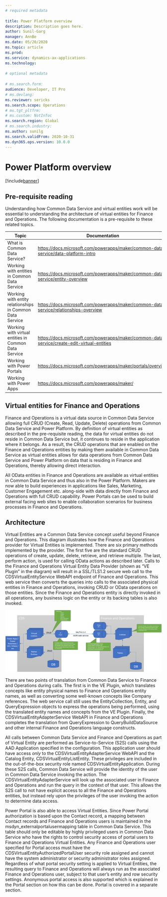 ```yaml
---
# required metadata

title: Power Platform overview
description: Description goes here.
author: Sunil-Garg
manager: AnnBe
ms.date: 05/20/2020
ms.topic: article
ms.prod:
ms.service: dynamics-ax-applications
ms.technology: 

# optional metadata

# ms.search.form:
audience: Developer, IT Pro
# ms.devlang: 
ms.reviewer: sericks
ms.search.scope: Operations
# ms.tgt_pltfrm: 
# ms.custom: NotInToc
ms.search.region: Global
# ms.search.industry:
ms.author: sunilg
ms.search.validFrom: 2020-10-31
ms.dyn365.ops.version: 10.0.0
---
```


# Power Platform overview

[!include[banner](../includes/banner.md)]


Pre-requisite reading
---------------------

Understanding how Common Data Service and virtual entities work will be essential to understanding the architecture of virtual entities for Finance and Operations. The following documentation is a pre-requisite to these related topics.

| Topic                                    | Documentation                                                                                       |
|------------------------------------------|-----------------------------------------------------------------------------------------------------|
| What is Common Data Service?       | <https://docs.microsoft.com/powerapps/maker/common-data-service/data-platform-intro>          |
| Working with entities in Common Data Service             | <https://docs.microsoft.com/powerapps/maker/common-data-service/entity-overview>              |
| Working with entity relationships in Common Data Service | <https://docs.microsoft.com/powerapps/maker/common-data-service/relationships-overview>       |
| Working with virtual entities in Common Data Service     | <https://docs.microsoft.com/powerapps/maker/common-data-service/create-edit-virtual-entities> |
| Working with Power Portals               | <https://docs.microsoft.com/powerapps/maker/portals/overview>                                 |
| Working with Power Apps                  | <https://docs.microsoft.com/powerapps/maker/>                                                 |

Virtual entities for Finance and Operations
-------------------------------------------

Finance and Operations is a virtual data source in Common Data Service allowing full CRUD (Create, Read, Update, Delete) operations from Common Data Service and Power Platform. By definition of virtual entities as described in the pre-requisite reading, the data for virtual entities do not reside in Common Data Service but, it continues to reside in the application where it belongs. As a result, the CRUD operations that are enabled on the Finance and Operations entities by making them available in Common Data Service as virtual entities allows for data operations from Common Data Service and Power Platform on
data that is residing in Finance and Operations, thereby allowing direct interaction.

All OData entities in Finance and Operations are available as virtual entities in Common Data Service and thus also in the Power Platform. Makers are now able to build experiences in applications like Sales, Marketing, Customer Engagement etc. along-side with data directly from Finance and Operations with full CRUD capability. Power Portals can be used to build external facing web sites to
enable collaboration scenarios for business processes in Finance and Operations.

Architecture
------------

Virtual Entities are a Common Data Service concept useful beyond Finance and Operations. This diagram illustrates how the Finance and Operations provider for Virtual Entities is implemented. There are six primary methods implemented by the provider. The first five are the standard CRUD operations of create, update, delete, retrieve, and retrieve multiple. The last, perform action, is used for calling OData actions as described later. Calls to the Finance and Operations Virtual Entity Data Provider (shown as “VE Plugin” in the diagram) will result in a SSL/TLS1.2 secure web call to the CDSVirtualEntityService WebAPI endpoint of Finance and Operations. This web service then converts the queries into calls to the associated physical entities in Finance and Operations, invoking CRUD or OData operations on those entities. Since the Finance and Operations entity is directly invoked in all operations, any business logic on the entity or its
backing tables is also invoked.

[![Architecture](../media/fovearchitecture.png)](../media/fovearchitecture.png)

There are two points of translation from Common Data Service to Finance and Operations during calls. The first is in the VE Plugin, which translates concepts like entity physical names to Finance and Operations entity names, as well as converting some well-known concepts like Company references. The web service call still uses the EntityCollection, Entity, and QueryExpression objects to express the operations being performed, using the translated entity names and concepts from the VE Plugin. Finally, the CDSVirtualEntityAdapterService WebAPI in Finance and Operations completes the translation from QueryExpression to QueryBuildDataSource and other internal Finance and Operations language constructs.

All calls between Common Data Service and Finance and Operations as part of Virtual Entity are performed as Service-to-Service (S2S) calls using the AAD Application specified in the configuration. This application user should have access *only* to the CDSVirtualEntityAdapterService WebAPI and the Catalog Entity, CDSVirtualEntityListEntity. These privileges are included in the out-of-the-box security role named CDSVirtualEntityApplication. During these S2S calls, Common Data Service will provide the identity of the user in Common Data Service invoking the action. The
CDSVirtualEntityAdapterService will look up the associated user in Finance and Operations and run the query in the context of that user. This allows the S2S call to not have explicit access to all the Finance and Operations entities, but instead rely upon the privileges of the user invoking the action to determine data access.

Power Portal is also able to access Virtual Entities. Since Power Portal authorization is based upon the Contact record, a mapping between Contact records and Finance and Operations users is maintained in the msdyn_externalportalusermapping table in Common Data Service. This table should only be editable by highly privileged users in Common Data Service who have the rights to control security access of portal users to Finance and Operations Virtual Entities. Any Finance and Operations user specified for Portal access must have the CDSVirtualEntityAuthorizedPortalUser security role assigned and cannot have the system administrator or security administrator roles assigned. Regardless of what portal security setting is applied to Virtual Entities, the resulting query to Finance and Operations will always run as the associated Finance and Operations user, subject to that user’s entity and row security settings. Anonymous portal access is also supported which is explained in the Portal section on how this can be done. Portal is covered in a separate section.
